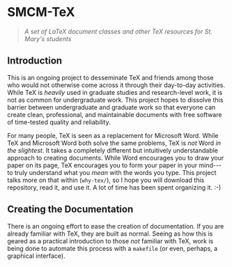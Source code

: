 SMCM-TeX
========
> *A set of LaTeX document classes and other TeX resources for St. Mary's students*


Introduction
------------

This is an ongoing project to desseminate TeX and friends
 among those who would not otherwise come across it
 through their day-to-day activities.
While TeX is *heavily* used in graduate studies and research-level work,
 it is not as common for undergraduate work.
This project hopes to dissolve this barrier between
 undergraduate and graduate work so that everyone
 can create clean, professional, and maintainable
 documents with free software of time-tested quality and reliability.

For many people, TeX is seen as a replacement for Microsoft Word.
While TeX and Microsoft Word both solve the same problems,
 TeX is *not* Word *in the slightest*.
It takes a completely different but intuitively understandable approach
 to creating documents.
While Word encourages you to draw your paper on its page,
 TeX encourages you to form your paper in your mind---to truly understand
 what you *mean* with the words you type.
This project talks more on that within (`why-tex/`),
 so I hope you will download this repository,
 read it, and
 use it.
A lot of time has been spent organizing it. :-)


Creating the Documentation
--------------------------

There is an ongoing effort to ease the creation of documentation.
If you are already familiar with TeX, they are built as normal.
Seeing as how this is geared as
 a practical introduction to those
 *not* familiar with TeX,
 work is being done to automate this process with a `makefile`
 (or even, perhaps, a graphical interface).
